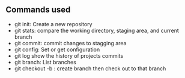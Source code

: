 ## Commands used

- git init: Create a new repository
- git stats: compare the working directory, staging area, and current branch
- git commit: commit changes to stagging area
- git config: Set or get configuration
- git log show the history of projects commits
- git branch: List branches
- git checkout -b : create branch then check out to that branch

